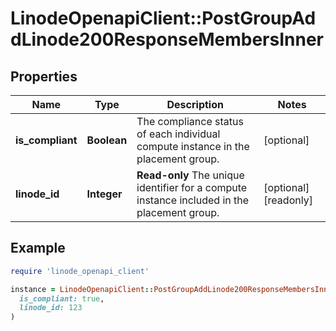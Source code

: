 # LinodeOpenapiClient::PostGroupAddLinode200ResponseMembersInner

## Properties

| Name | Type | Description | Notes |
| ---- | ---- | ----------- | ----- |
| **is_compliant** | **Boolean** | The compliance status of each individual compute instance in the placement group. | [optional] |
| **linode_id** | **Integer** | __Read-only__ The unique identifier for a compute instance included in the placement group. | [optional][readonly] |

## Example

```ruby
require 'linode_openapi_client'

instance = LinodeOpenapiClient::PostGroupAddLinode200ResponseMembersInner.new(
  is_compliant: true,
  linode_id: 123
)
```

